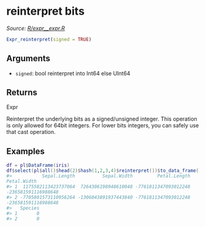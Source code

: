 # reinterpret bits

*Source: [R/expr__expr.R](https://github.com/pola-rs/r-polars/tree/main/R/expr__expr.R)*

```r
Expr_reinterpret(signed = TRUE)
```

## Arguments

- `signed`: bool reinterpret into Int64 else UInt64

## Returns

Expr

Reinterpret the underlying bits as a signed/unsigned integer. This operation is only allowed for 64bit integers. For lower bits integers, you can safely use that cast operation.

## Examples

<pre class='r-example'><code><span class='r-in'><span><span class='va'>df</span> <span class='op'>=</span> <span class='va'>pl</span><span class='op'>$</span><span class='fu'>DataFrame</span><span class='op'>(</span><span class='va'>iris</span><span class='op'>)</span></span></span>
<span class='r-in'><span><span class='va'>df</span><span class='op'>$</span><span class='fu'>select</span><span class='op'>(</span><span class='va'>pl</span><span class='op'>$</span><span class='fu'>all</span><span class='op'>(</span><span class='op'>)</span><span class='op'>$</span><span class='fu'>head</span><span class='op'>(</span><span class='fl'>2</span><span class='op'>)</span><span class='op'>$</span><span class='fu'>hash</span><span class='op'>(</span><span class='fl'>1</span>,<span class='fl'>2</span>,<span class='fl'>3</span>,<span class='fl'>4</span><span class='op'>)</span><span class='op'>$</span><span class='fu'>reinterpret</span><span class='op'>(</span><span class='op'>)</span><span class='op'>)</span><span class='op'>$</span><span class='fu'>to_data_frame</span><span class='op'>(</span><span class='op'>)</span></span></span>
<span class='r-out co'><span class='r-pr'>#&gt;</span>           Sepal.Length          Sepal.Width         Petal.Length         Petal.Width</span>
<span class='r-out co'><span class='r-pr'>#&gt;</span> 1  1175582113423737064  7264306198948610048 -7761811347093012248 -236581591116988648</span>
<span class='r-out co'><span class='r-pr'>#&gt;</span> 2 -7705801573110956264 -1306043891937443840 -7761811347093012248 -236581591116988648</span>
<span class='r-out co'><span class='r-pr'>#&gt;</span>   Species</span>
<span class='r-out co'><span class='r-pr'>#&gt;</span> 1       0</span>
<span class='r-out co'><span class='r-pr'>#&gt;</span> 2       0</span>
 </code></pre>